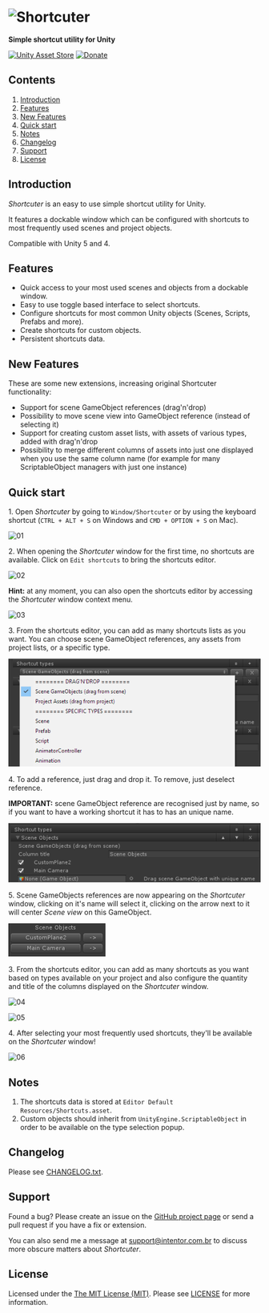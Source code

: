 # ![Shortcuter](https://cloud.githubusercontent.com/assets/5340818/13428577/200885be-df9a-11e5-8eeb-e948ced30dee.png)

**Simple shortcut utility for Unity**

[![Unity Asset Store](https://cloud.githubusercontent.com/assets/5340818/6855739/9e14c9e0-d3d9-11e4-9171-594941ed056f.png)](https://www.assetstore.unity3d.com/#!/content/57191)
 [![Donate](https://cloud.githubusercontent.com/assets/5340818/12418027/9434b3ea-be93-11e5-8395-253a3a1aade5.png)](http://donate.intentor.com.br/)
 
## Contents

1. <a href="#introduction">Introduction</a>
2. <a href="#features">Features</a>
3. <a href="#new-features">New Features</a>
3. <a href="#quick-start">Quick start</a>
3. <a href="#notes">Notes</a>
3. <a href="#changelog">Changelog</a>
4. <a href="#support">Support</a>
5. <a href="#license">License</a>

## <a id="introduction"></a>Introduction

*Shortcuter* is an easy to use simple shortcut utility for Unity.

It features a dockable window which can be configured with shortcuts to most frequently used scenes and project objects.

Compatible with Unity 5 and 4.

## <a id="features"></a>Features

* Quick access to your most used scenes and objects from a dockable window.
* Easy to use toggle based interface to select shortcuts.
* Configure shortcuts for most common Unity objects (Scenes, Scripts, Prefabs and more).
* Create shortcuts for custom objects.
* Persistent shortcuts data.

## <a id="new-features"></a>New Features
These are some new extensions, increasing original Shortcuter functionality:

* Support for scene GameObject references (drag'n'drop)
* Possibility to move scene view into GameObject reference (instead of selecting it)
* Support for creating custom asset lists, with assets of various types, added with drag'n'drop
* Possibility to merge different columns of assets into just one displayed when you use the same column name (for example for many ScriptableObject managers with just one instance)

## <a id="quick-start"></a>Quick start

1\. Open *Shortcuter* by going to `Window/Shortcuter` or by using the keyboard shortcut (`CTRL + ALT + S` on Windows and `CMD + OPTION + S` on Mac).

![01](https://cloud.githubusercontent.com/assets/5340818/13431828/c57ca020-dfa9-11e5-9d38-b93d8378ac8c.png)

2\. When opening the *Shortcuter* window for the first time, no shortcuts are available. Click on `Edit shortcuts` to bring the shortcuts editor.

![02](https://cloud.githubusercontent.com/assets/5340818/13432397/27b50df2-dfac-11e5-82ba-c468ef4bf921.png)

**Hint:**  at any moment, you can also open the shortcuts editor by accessing the *Shortcuter* window context menu.

![03](https://cloud.githubusercontent.com/assets/5340818/13431827/c57a2886-dfa9-11e5-975a-78188943a376.png)

3\. From the shortcuts editor, you can add as many shortcuts lists as you want. You can choose scene GameObject references, any assets from project lists, or a specific type.

![07](images/add_new_types_list.png)

4\. To add a reference, just drag and drop it. To remove, just deselect reference.

 **IMPORTANT:** scene GameObject reference are recognised just by name, so if you want to have a working shortcut it has to has an unique name.

![08](images/scene_game_objects_list.png)

5\. Scene GameObjects references are now appearing on the *Shortcuter* window, clicking on it's name will select it, clicking on the arrow next to it will center *Scene view* on this GameObject.

![09](images/select_or_center_scene_view.png)

3\. From the shortcuts editor, you can add as many shortcuts as you want based on types available on your project and also configure the quantity and title of the columns displayed on the *Shortcuter* window.

![04](https://cloud.githubusercontent.com/assets/5340818/13431896/0845715c-dfaa-11e5-8e81-ba100da160bd.png)

![05](https://cloud.githubusercontent.com/assets/5340818/13431895/083db46c-dfaa-11e5-8e93-36895a149694.png)

4\. After selecting your most frequently used shortcuts, they'll be available on the *Shortcuter* window!

![06](https://cloud.githubusercontent.com/assets/5340818/13432396/27b26476-dfac-11e5-8f46-f3c6c4da64e3.png)

## <a id="notes"></a>Notes

1. The shortcuts data is stored at `Editor Default Resources/Shortcuts.asset`.
2. Custom objects should inherit from `UnityEngine.ScriptableObject` in order to be available on the type selection popup.

## <a id="changelog"></a>Changelog

Please see [CHANGELOG.txt](src/Assets/Plugins/Editor/Shortcuter/CHANGELOG.txt).

## <a id="support"></a>Support

Found a bug? Please create an issue on the [GitHub project page](https://github.com/intentor/shortcuter/issues) or send a pull request if you have a fix or extension.

You can also send me a message at support@intentor.com.br to discuss more obscure matters about *Shortcuter*.

## <a id="license"></a>License

Licensed under the [The MIT License (MIT)](http://opensource.org/licenses/MIT). Please see [LICENSE](LICENSE) for more information.
